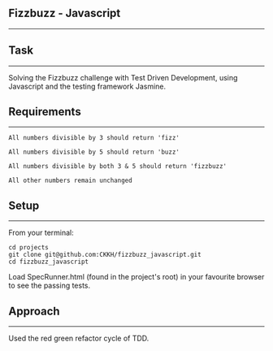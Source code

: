## Fizzbuzz - Javascript
-----

## Task
-----

Solving the Fizzbuzz challenge with Test Driven Development, using Javascript
and the testing framework Jasmine.

## Requirements
-----
```
All numbers divisible by 3 should return 'fizz'

All numbers divisible by 5 should return 'buzz'

All numbers divisible by both 3 & 5 should return 'fizzbuzz'

All other numbers remain unchanged
```

## Setup
-------
From your terminal:
```
cd projects
git clone git@github.com:CKKH/fizzbuzz_javascript.git
cd fizzbuzz_javascript
```
Load SpecRunner.html (found in the project's root) in your favourite browser to see the passing
tests.

## Approach
-------
Used the red green refactor cycle of TDD.
